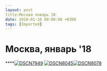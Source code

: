 ```yaml
---
layout: post
title:Москва январь 18
date: 2018-01-16 00:00:00 +0300
tags: [Imported]
---
```

# Москва, январь '18

****[![DSCN7949](https://vlaim.s3.amazonaws.com/uploads/2018/01/DSCN7949.jpg)](https://vlaim.s3.amazonaws.com/uploads/2018/01/DSCN7949.jpg) [![DSCN8045](https://vlaim.s3.amazonaws.com/uploads/2018/01/DSCN8045.jpg)](https://vlaim.s3.amazonaws.com/uploads/2018/01/DSCN8045.jpg)[![DSCN8078](https://vlaim.s3.amazonaws.com/uploads/2018/01/DSCN8078.jpg)](https://vlaim.s3.amazonaws.com/uploads/2018/01/DSCN8078.jpg)